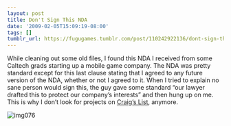 ```yaml
---
layout: post
title: Don't Sign This NDA
date: '2009-02-05T15:09:19-08:00'
tags: []
tumblr_url: https://fugugames.tumblr.com/post/110242922136/dont-sign-this-nda
---
```

While cleaning out some old files, I found this NDA I received from some Caltech grads starting up a mobile game company. The NDA was pretty standard except for this last clause stating that I agreed to any future version of the NDA, whether or not I agreed to it. When I tried to explain no sane person would sign this, the guy gave some standard “our lawyer drafted this to protect our company’s interests” and then hung up on me. This is why I don’t look for projects on [Craig’s List](http://craigslist.org/), anymore.

![img076](http://itshardtofondlepenguins.com/wp-content/uploads/2009/02/img076-300x143.jpg "img076")

